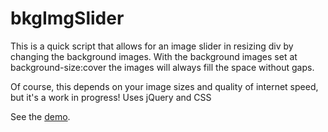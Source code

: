bkgImgSlider
============

This is a quick script that allows for an image slider in resizing div by changing the background images. With the background images set at background-size:cover the images will always fill the space without gaps.

Of course, this depends on your image sizes and quality of internet speed, but it's a work in progress!
Uses jQuery and CSS

See the <a href='http://www.mapsam.com/mugs/bkgimg-slider'>demo</a>.
